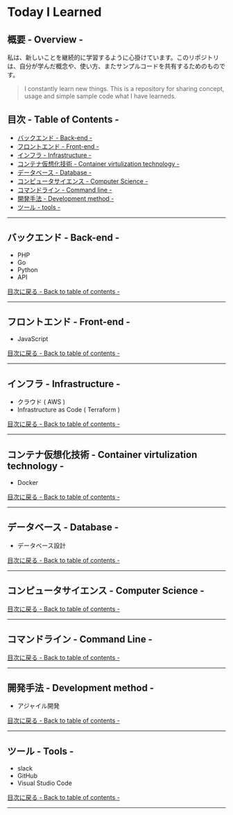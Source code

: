 # Today I Learned

## 概要 - Overview - 

私は、新しいことを継続的に学習するように心掛けています。このリポジトリ は、自分が学んだ概念や、使い方、またサンプルコードを共有するためのものです。

> I constantly learn new things. This is a repository for sharing concept, usage and simple sample code what I have learneds.

## 目次 - Table of Contents -

- [バックエンド - Back-end -](#バックエンド---Back-end--)
- [フロントエンド - Front-end -](#フロントエンド---Front-end--)
- [インフラ - Infrastructure -](#インフラ---Infrastructure--)
- [コンテナ仮想化技術 - Container virtulization technology -](#コンテナ仮想化技術---Container-virtulization-technology--)
- [データベース - Database -](#データベース---Database--)
- [コンピュータサイエンス - Computer Science -](#コンピュータサイエンス---Computer-Science--)
- [コマンドライン - Command line -](#コマンドライン---Command-Line--)
- [開発手法 - Development method -](#開発手法---Development-method--)
- [ツール - tools -](#ツール---tools--)

<hr/>

## バックエンド - Back-end -
- PHP
- Go
- Python
- API

[目次に戻る - Back to table of contents -](#目次---Table-of-Contents--)

<hr/>

## フロントエンド - Front-end -
- JavaScript

[目次に戻る - Back to table of contents -](#目次---Table-of-Contents--)

<hr/>

## インフラ - Infrastructure -
- クラウド ( AWS )
- Infrastructure as Code ( Terraform )

[目次に戻る - Back to table of contents -](#目次---Table-of-Contents--)

<hr/>

## コンテナ仮想化技術 - Container virtulization technology -
- Docker

[目次に戻る - Back to table of contents -](#目次---Table-of-Contents--)

<hr/>

## データベース - Database -
- データベース設計

[目次に戻る - Back to table of contents -](#目次---Table-of-Contents--)

<hr/>

## コンピュータサイエンス - Computer Science -

[目次に戻る - Back to table of contents -](#目次---Table-of-Contents--)

<hr/>

## コマンドライン - Command Line -

[目次に戻る - Back to table of contents -](#目次---Table-of-Contents--)

<hr/>

## 開発手法 - Development method -
- アジャイル開発

[目次に戻る - Back to table of contents -](#目次---Table-of-Contents--)

<hr/>

## ツール - Tools -
- slack
- GitHub
- Visual Studio Code

[目次に戻る - Back to table of contents -](#目次---Table-of-Contents--)

<hr/>
